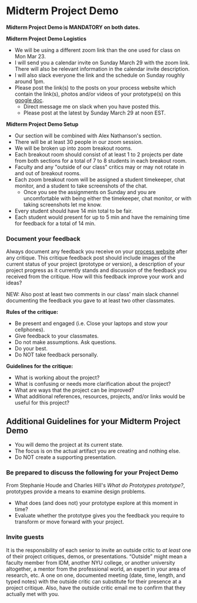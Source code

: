 # Midterm Project Demo

**Midterm Project Demo is MANDATORY on both dates.**

**Midterm Project Demo Logistics**

* We will be using a different zoom link than the one used for class on Mon Mar 23.
* I will send you a calendar invite on Sunday March 29 with the zoom link. There will also be relevant information in the calendar invite description.
* I will also slack everyone the link and the schedule on Sunday roughly around 1pm.
* Please post the link\(s\) to the posts on your process website which contain the link\(s\), photos and/or videos of your prototype\(s\) on this [google doc](https://docs.google.com/document/d/1ZdseARFH-GAUl_GSCIKApVZ-YRCHG9FqtXkFFrBNUOw/edit?usp=sharing).
  * Direct message me on slack when you have posted this. 
  * Please post at the latest by Sunday March 29 at noon EST. 

**Midterm Project Demo Setup**

* Our section will be combined with Alex Nathanson's section. 
* There will be at least 30 people in our zoom session.
* We will be broken up into zoom breakout rooms.
* Each breakout room should consist of at least 1 to 2 projects per date from both sections for a total of 7 to 8 students in each breakout room.
* Faculty and any "outside of our class" critics may or may not rotate in and out of breakout rooms.
* Each zoom breakout room will be assigned a student timekeeper, chat monitor, and a student to take screenshots of the chat.
  * Once you see the assignments on Sunday and you are uncomfortable with being either the timekeeper, chat monitor, or with taking screenshots let me know.
* Every student should have 14 min total to be fair. 
* Each student would present for up to 5 min and have the remaining time for feedback for a total of 14 min.

### Document your feedback

Always document any feedback you receive on your [process website](../pre-work/website.md) after any critique. This critique feedback post should include images of the current status of your project \(prototype or version\), a description of your project progress as it currently stands and discussion of the feedback you received from the critique. How will this feedback improve your work and ideas?

NEW: Also post at least two comments in our class' main slack channel documenting the feedback you gave to at least two other classmates. 

**Rules of the critique:**

* Be present and engaged \(i.e. Close your laptops and stow your cellphones\).
* Give feedback to your classmates. 
* Do not make assumptions. Ask questions.
* Do your best.
* Do NOT take feedback personally.

**Guidelines for the critique:**

* What is working about the project?
* What is confusing or needs more clarification about the project?
* What are ways that the project can be improved?
* What additional references, resources, projects, and/or links would be useful for this project?

## Additional Guidelines for your Midterm Project Demo

* You will demo the project at its current state.
* The focus is on the actual artifact you are creating and nothing else.
* Do NOT create a supporting presentation.

### Be prepared to discuss the following for your Project Demo

From Stephanie Houde and Charles Hill's _What do Prototypes prototype?_, prototypes provide a means to examine design problems.

* What does \(and does not\) your prototype explore at this moment in time?
* Evaluate whether the prototype gives you the feedback you require to transform or move forward with your project.

### Invite guests

It is the responsibility of each senior to invite an outside critic to _at least_ one of their project critiques, demos, or presentations. “Outside” might mean a faculty member from IDM, another NYU college, or another university altogether, a mentor from the professional world, an expert in your area of research, etc. A one on one, documented meeting \(date, time, length, and typed notes\) with the outside critic can substitute for their presence at a project critique. Also, have the outside critic email me to confirm that they actually met with you.

